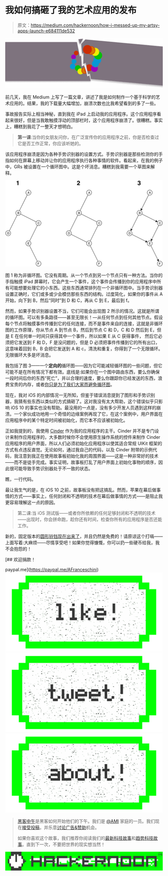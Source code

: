# 我如何搞砸了我的艺术应用的发布

> 原文：<https://medium.com/hackernoon/how-i-messed-up-my-artsy-apps-launch-e684111de532>

![](img/a83791d7b7878f741df8c0bc97e06879.png)

前几天，我在 Medium 上写了一篇文章，讲述了我是如何制作一个基于科学的艺术应用的。结果，我的下载量大幅增加，崩溃次数也比我希望看到的多了一些。

事故报告实际上相当神秘，直到我在 iPad 上启动我的应用程序。这个应用程序看起来很好，但是当我敢触摸浮动的顶部栏时，这个应用程序崩溃了。很糟糕。事实上，糟糕到我花了一整天才想明白。

> **第一课**:当你的女朋友问你，在广泛宣传你的应用程序之前，你是否检查过它是否工作正常，你应该听她的。

该应用程序崩溃是因为各种手势识别器的设置方式。手势识别器是那些检测你的手指如何在屏幕上移动并让你的应用程序执行各种事情的软件。看起来，在我的例子中，GRs 被设置在一个循环图中。这是个坏消息。糟糕到我需要一个草图来解释。

![](img/f53f9d2ed1e4f0f3586dcfefc47c58d6.png)

图 1 称为非循环图。它没有周期。从一个节点到另一个节点只有一种方法。当你的手指触摸 iPad 屏幕时，它会产生一个事件，这个事件会传播到你的应用程序中所有可能想要处理它的小东西。这些东西通常排列在一个非循环图中。当手势识别器设置正确时，它们或多或少会模仿那些东西的结构。过度简化，如果你的事件从 A 开始，向下到 B，然后“同时”到 D 和 C，再从 C 到 E，最后到 f。

然而，如果手势识别器设置不当，它们可能会出现图 2 所示的情况。这就是所谓的循环图。可以有多条路径——甚至无限长！—从任何节点到任何其他节点。假设每个节点将触摸事件传播到它的任何连接，而不是事件来自的连接，这就是非循环图的工作原理，你从节点 A 到节点 B，然后到节点 C 和 D，C 和 D 然后到 E，但是 E 在任何单一时间只获得其中一个事件，所以如果 E 从 C 获得事件， 然后它必须把它发送到 F 和 D，F 是没问题的，但是 D 必须把事件传播到它的所有出口，这意味着回到 B，B 会把它发送到 A 和 c，清洗和重复，你得到了一个无限循环。 无限循环大多是坏消息。

我包括了图 3——一个**定向的**循环图——因为它可能减轻循环图的一些问题，但它可能不是在所有情况下都有效。底线是:如果你在一个图中路由东西，要么你确保一段时间后你的东西“死亡”，并以合理的速度，要么你跟踪你已经发送的东西，浪费宝贵的内存，或者[你只是为了我们大家而避免循环图](https://en.wikipedia.org/wiki/Morris_worm)。

现在，我对 iOS 的内部情况一无所知，但鉴于错误消息提到了图形和手势识别器，我猜有些东西以类似的方式搞砸了。这对我没有太大帮助，这个错误似乎只影响 iOS 10 的事实也没有帮助。最没用的一点是，没有多少开发人员遇到这样的崩溃。一个家伙成功地用一个奇怪的边缘案例再现了它，在这个案例中，用户界面在应用程序中的某个特定时间被初始化，而它本不应该被初始化。

正如我提到的，我使用 [Cinder](https://libcinder.org/) 作为我的应用程序的主干。Cinder 并不是专门设计来制作应用程序的，大多数时候你不会使用原生操作系统的控件来制作 Cinder 应用程序的用户界面，所以人们必须初始化应用程序以使其适合常规 UIKit 框架的方式有点违反直觉。无论如何，通过我自己的代码，以及 Cinder 附带的示例代码，我注意到我正在使用故事板初始化我的周围界面——这是一种非常好的技术——而不是徒手完成。事实证明，故事板打乱了用户界面上初始化事物的顺序，因此很可能导致手势识别器处于不一致的状态。

瞧，一行代码。

最让我生气的是，在 iOS 10 之前，故事板没有把这搞乱。然而，苹果在幕后做事情的方式——事实上，任何封闭和不透明的技术在幕后做事情的方式——是阻止我更容易理解这一点的原因。

> 第二课:当 iOS 测试版——或者你所依赖的任何足够封闭和不透明的技术——出现时，你会拼命跑，趁你还有时间，检查你所有的应用程序是否还能工作。

新的，固定版本的[圆形铃铛现在出来了](https://itunes.apple.com/us/app/circular-bells/id1062362784?mt=8)，并且仍然是免费的！请原谅这个打嗝——上面写着:大麻烦——尽情享受吧！如果你觉得慷慨，你可以扔一些硬币给我，我不会抱怨的！

[](https://paypal.me/AFranceschini) [## 欢迎捐款！

paypal.me](https://paypal.me/AFranceschini) [![](img/50ef4044ecd4e250b5d50f368b775d38.png)](http://bit.ly/HackernoonFB)[![](img/979d9a46439d5aebbdcdca574e21dc81.png)](https://goo.gl/k7XYbx)[![](img/2930ba6bd2c12218fdbbf7e02c8746ff.png)](https://goo.gl/4ofytp)

> [黑客中午](http://bit.ly/Hackernoon)是黑客如何开始他们的下午。我们是 [@AMI](http://bit.ly/atAMIatAMI) 家庭的一员。我们现在[接受投稿](http://bit.ly/hackernoonsubmission)，并乐意[讨论广告&赞助](mailto:partners@amipublications.com)机会。
> 
> 如果你喜欢这个故事，我们推荐你阅读我们的[最新科技故事](http://bit.ly/hackernoonlatestt)和[趋势科技故事](https://hackernoon.com/trending)。直到下一次，不要把世界的现实想当然！

[![](img/be0ca55ba73a573dce11effb2ee80d56.png)](https://goo.gl/Ahtev1)